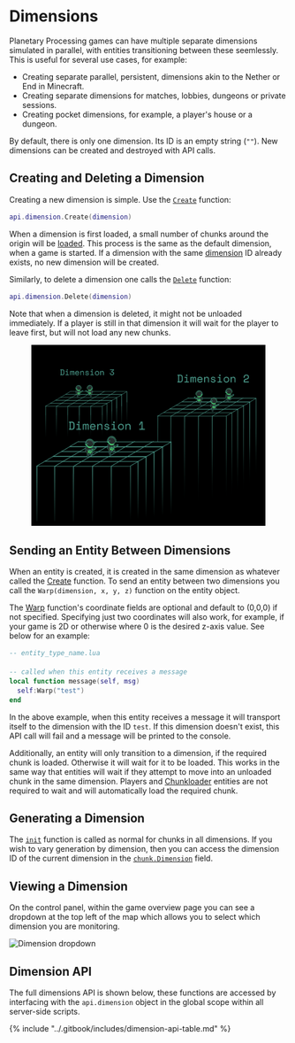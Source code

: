 # Dimensions

Planetary Processing games can have multiple separate dimensions simulated in parallel, with entities transitioning between these seemlessly. This is useful for several use cases, for example:

* Creating separate parallel, persistent, dimensions akin to the Nether or End in Minecraft.
* Creating separate dimensions for matches, lobbies, dungeons or private sessions.
* Creating pocket dimensions, for example, a player's house or a dungeon.

By default, there is only one dimension. Its ID is an empty string (`""`). New dimensions can be created and destroyed with API calls.



## Creating and Deleting a Dimension

Creating a new dimension is simple. Use the [`Create`](dimensions.md#dimensions-api) function:

```lua
api.dimension.Create(dimension)
```

When a dimension is first loaded, a small number of chunks around the origin will be [loaded](chunks.md#world-generation). This process is the same as the default dimension, when a game is started. If a dimension with the same [dimension](dimensions.md#dimension-api) ID already exists, no new dimension will be created.

Similarly, to delete a dimension one calls the [`Delete`](dimensions.md#dimension-api) function:

```lua
api.dimension.Delete(dimension)
```

Note that when a dimension is deleted, it might not be unloaded immediately. If a player is still in that dimension it will wait for the player to leave first, but will not load any new chunks.

<figure><img src="../.gitbook/assets/Dimensions.png" alt="" width="563"><figcaption></figcaption></figure>

## Sending an Entity Between Dimensions

When an entity is created, it is created in the same dimension as whatever called the [Create](entities.md#entity-api) function. To send an entity between two dimensions you call the `Warp(dimension, x, y, z)` function on the entity object.&#x20;

The [Warp](entities.md#methods) function's coordinate fields are optional and default to (0,0,0) if not specified. Specifying just two coordinates will also work, for example, if your game is 2D or otherwise where 0 is the desired z-axis value. See below for an example:

```lua
-- entity_type_name.lua

-- called when this entity receives a message
local function message(self, msg)
  self:Warp("test")
end
```

In the above example, when this entity receives a message it will transport itself to the dimension with the ID `test`. If this dimension doesn't exist, this API call will fail and a message will be printed to the console.&#x20;

Additionally, an entity will only transition to a dimension, if the required chunk is loaded. Otherwise it will wait for it to be loaded. This works in the same way that entities will wait if they attempt to move into an unloaded chunk in the same dimension. Players and [Chunkloader](entities.md#entity) entities are not required to wait and will automatically load the required chunk.



## Generating a Dimension

The [`init`](chunks.md#init-1) function is called as normal for chunks in all dimensions. If you wish to vary generation by dimension, then you can access the dimension ID of the current dimension in the [`chunk.Dimension`](chunks.md#chunk) field.



## Viewing a Dimension

On the control panel, within the game overview page you can see a dropdown at the top left of the map which allows you to select which dimension you are monitoring.

![Dimension dropdown](https://planetaryprocessing.io/static/img/dimensions.png)

## Dimension API

The full dimensions API is shown below, these functions are accessed by interfacing with the `api.dimension` object in the global scope within all server-side scripts.

{% include "../.gitbook/includes/dimension-api-table.md" %}
